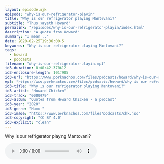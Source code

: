 ```yaml
---
layout: episode.njk
episode: "why-is-our-refrigerator-playin"
title: "Why is our refrigerator playing Mantovani?"
subtitle: "Thus sayeth Howard"
permalink: "/episodes/why-is-our-refrigerator-playin/index.html"
description: "A quote from Howard"
summary: "I mean..."
date: 2020-02-25T19:36:00-5
keywords: "Why is our refrigerator playing Mantovani?"
tags:
  - howard
  - podcasts
filename: "why-is-our-refrigerator-playin.mp3"
id3-duration: 0:00:42.370612
id3-enclosure-length: 1017985
id3-url: "https://www.porknachos.com/files/podcasts/howard/why-is-our-refrigerator-playin.mp3"
mp3: "https://www.porknachos.com/files/podcasts/howard/why-is-our-refrigerator-playin.mp3"
id3-title: "Why is our refrigerator playing Mantovani?"
id3-artist: "Howard Chicken"
id3-track: "0000079"
id3-album: "Quotes from Howard Chicken - a podcast"
id3-year: "2020"
id3-genre: "Humor"
id3-image: "https://www.porknachos.com/files/podcasts/chk.jpg"
id3-copyright: "CC BY 4.0"
id3-explicit: "clean"
---
```

Why is our refrigerator playing Mantovani?

<audio controls>
  <source src="https://www.porknachos.com/files/podcasts/howard/why-is-our-refrigerator-playin.mp3">
</audio>
